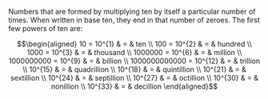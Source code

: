 Numbers that are formed by multiplying ten by itself a particular number
of times. When written in base ten, they end in that number of zeroes.
The first few powers of ten are:

$$\begin{aligned}
  10 = 10^{1} & = & ten \\
  100 =  10^{2} & = & hundred \\
  1000 = 10^{3} & = & thousand \\
  1000000 = 10^{6} & = & million \\
  1000000000 = 10^{9} & = & billion \\
  1000000000000 = 10^{12} & = & trillion \\
  10^{15} & = & quadrillion \\
  10^{18} & = & quintillion \\
  10^{21} & = & sextillion \\
  10^{24} & = & septillion \\
  10^{27} & = & octillion \\
  10^{30} & = & nonillion \\
  10^{33} & = & decillion \end{aligned}$$
